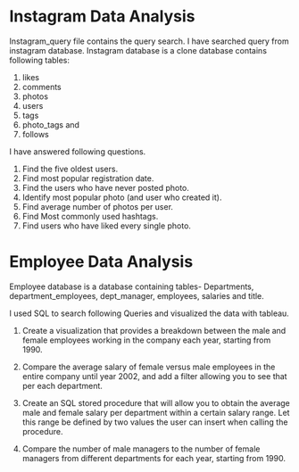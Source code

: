 # Instagram Data Analysis
Instagram_query file contains the query search. I have searched query from instagram database. Instagram database is a 
clone database contains following tables:

1. likes
2. comments
3. photos
4. users
5. tags
6. photo_tags and
7. follows

I have answered following questions.
1. Find the five oldest users. 
2. Find most popular registration date.
3. Find the users who have never posted photo.
4. Identify most popular photo (and user who created it).
5. Find average number of photos per user.
6. Find Most commonly used hashtags.
7. Find users who have liked every single photo.

# Employee Data Analysis
Employee database is a database containing tables- Departments, department_employees, dept_manager, employees, salaries and title. 

I used SQL to search following Queries and visualized the data with tableau.
1. Create a visualization that provides a breakdown between the male and 
female employees working in the company each year, starting from 1990.

2. Compare the average salary of female versus male employees in the entire company until year 2002, 
and add a filter allowing you to see that per each department.

3. Create an SQL stored procedure that will allow you to obtain the average male and female salary per department within a certain salary range. Let this range be defined by two 
values the user can insert when calling the procedure.

4. Compare the number of male managers to the number of female managers from different 
departments for each year, starting from 1990.
